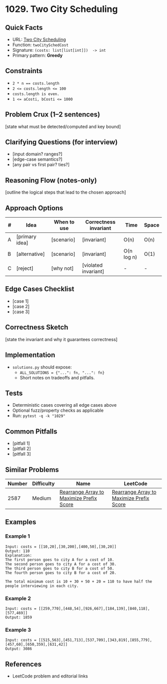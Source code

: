 # 1029. Two City Scheduling

## Quick Facts

- URL: [Two City Scheduling](https://leetcode.com/problems/two-city-scheduling/)
- Function: `twoCitySchedCost`
- Signature: `(costs: list[list[int]])  -> int`
- Primary pattern: **Greedy**

## Constraints

- `2 * n == costs.length`
- `2 <= costs.length <= 100`
- `costs.length is even.`
- `1 <= aCosti, bCosti <= 1000`

## Problem Crux (1–2 sentences)

[state what must be detected/computed and key bound]

## Clarifying Questions (for interview)

- [input domain? ranges?]
- [edge-case semantics?]
- [any pair vs first pair? ties?]

## Reasoning Flow (notes-only)

[outline the logical steps that lead to the chosen approach]

## Approach Options

| # | Idea | When to use | Correctness invariant | Time | Space |
|---|------|-------------|-----------------------|------|-------|
| A | [primary idea] | [scenario] | [invariant] | O(n) | O(n) |
| B | [alternative] | [scenario] | [invariant] | O(n log n) | O(1) |
| C | [reject] | [why not] | [violated invariant] | - | - |

## Edge Cases Checklist

- [case 1]
- [case 2]
- [case 3]

## Correctness Sketch

[state the invariant and why it guarantees correctness]

## Implementation

- `solutions.py` should expose:
  - `ALL_SOLUTIONS = {"...": fn, "...": fn}`
  - Short notes on tradeoffs and pitfalls.

## Tests

- Deterministic cases covering all edge cases above
- Optional fuzz/property checks as applicable
- Run: `pytest -q -k "1029"`

## Common Pitfalls

- [pitfall 1]
- [pitfall 2]
- [pitfall 3]

## Similar Problems

| Number | Difficulty | Name | LeetCode |
|---|---|---|---|
| 2587 | Medium | [Rearrange Array to Maximize Prefix Score](../2587-rearrange-array-to-maximize-prefix-score/readme.md) | [Rearrange Array to Maximize Prefix Score](https://leetcode.com/problems/rearrange-array-to-maximize-prefix-score/) |

## Examples

### Example 1

```text
Input: costs = [[10,20],[30,200],[400,50],[30,20]]
Output: 110
Explanation:
The first person goes to city A for a cost of 10.
The second person goes to city A for a cost of 30.
The third person goes to city B for a cost of 50.
The fourth person goes to city B for a cost of 20.

The total minimum cost is 10 + 30 + 50 + 20 = 110 to have half the people interviewing in each city.
```

### Example 2

```text
Input: costs = [[259,770],[448,54],[926,667],[184,139],[840,118],[577,469]]
Output: 1859
```

### Example 3

```text
Input: costs = [[515,563],[451,713],[537,709],[343,819],[855,779],[457,60],[650,359],[631,42]]
Output: 3086
```

## References

- LeetCode problem and editorial links
